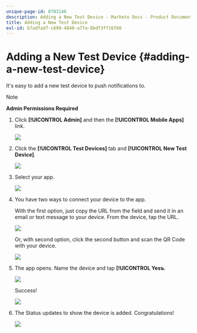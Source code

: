 ```yaml
---
unique-page-id: 8783146
description: Adding a New Test Device - Marketo Docs - Product Documentation
title: Adding a New Test Device
exl-id: b7adfad7-c699-4840-a77a-8bdf3ff16f60
---
```

# Adding a New Test Device {#adding-a-new-test-device}

It's easy to add a new test device to push notifications to.

>[!NOTE]
>
>**Admin Permissions Required**

1. Click **[!UICONTROL Admin]** and then the **[!UICONTROL Mobile Apps]** link.

   ![](assets/image2015-7-9-14-3a33-3a12.png)

1. Click the **[!UICONTROL Test Devices]** tab and **[!UICONTROL New Test Device]**.

   ![](assets/image2015-7-17-17-3a4-3a52.png)

1. Select your app.

   ![](assets/image2015-7-17-17-3a6-3a4.png)

1. You have two ways to connect your device to the app.

   With the first option, just copy the URL from the field and send it in an email or text message to your device. From the device, tap the URL.

   ![](assets/image2015-7-20-11-3a27-3a2.png)

   Or, with second option, click the second button and scan the QR Code with your device.

   ![](assets/image2015-7-17-17-3a9-3a54.png)

1. The app opens. Name the device and tap **[!UICONTROL Yesъ**.

   ![](assets/image2015-7-17-17-3a31-3a23.png)

   Success!

   ![](assets/image2015-7-17-17-3a33-3a5.png)

1. The Status updates to show the device is added. Congratulations!

   ![](assets/image2015-7-17-17-3a14-3a32.png)
